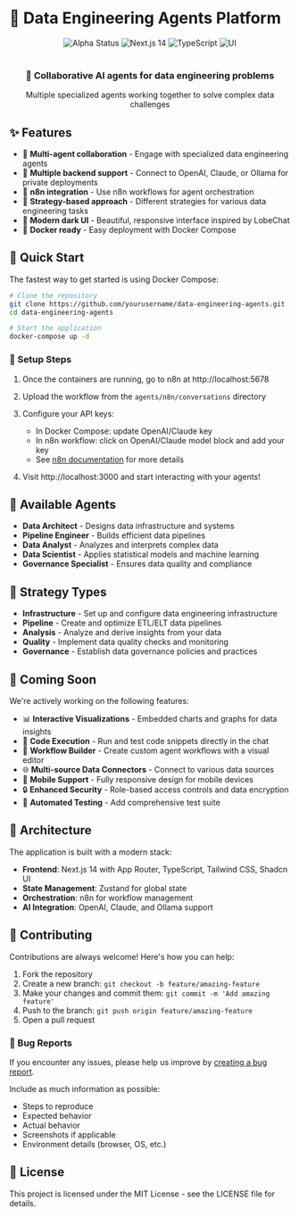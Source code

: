 # 🤖 Data Engineering Agents Platform

<div align="center">
  <img src="https://img.shields.io/badge/Status-Alpha-yellow" alt="Alpha Status" />
  <img src="https://img.shields.io/badge/Next.js-14-black" alt="Next.js 14" />
  <img src="https://img.shields.io/badge/TypeScript-✓-blue" alt="TypeScript" />
  <img src="https://img.shields.io/badge/UI-Shadcn%20+%20Tailwind-purple" alt="UI" />
</div>

<br />

<div align="center">
  <h3>💬 Collaborative AI agents for data engineering problems</h3>
  <p>Multiple specialized agents working together to solve complex data challenges</p>
</div>

## ✨ Features

- 🤖 **Multi-agent collaboration** - Engage with specialized data engineering agents
- 🔄 **Multiple backend support** - Connect to OpenAI, Claude, or Ollama for private deployments
- 🔗 **n8n integration** - Use n8n workflows for agent orchestration
- 🎯 **Strategy-based approach** - Different strategies for various data engineering tasks
- 🌙 **Modern dark UI** - Beautiful, responsive interface inspired by LobeChat
- 🚀 **Docker ready** - Easy deployment with Docker Compose

## 🚀 Quick Start

The fastest way to get started is using Docker Compose:

```bash
# Clone the repository
git clone https://github.com/yourusername/data-engineering-agents.git
cd data-engineering-agents

# Start the application
docker-compose up -d
```

### 🔧 Setup Steps

1. Once the containers are running, go to n8n at http://localhost:5678
2. Upload the workflow from the `agents/n8n/conversations` directory
3. Configure your API keys:
   - In Docker Compose: update OpenAI/Claude key
   - In n8n workflow: click on OpenAI/Claude model block and add your key
   - See [n8n documentation](https://docs.n8n.io/integrations/builtin/credentials/openai/#using-api-key) for more details

4. Visit http://localhost:3000 and start interacting with your agents!

## 🧠 Available Agents

- **Data Architect** - Designs data infrastructure and systems
- **Pipeline Engineer** - Builds efficient data pipelines
- **Data Analyst** - Analyzes and interprets complex data
- **Data Scientist** - Applies statistical models and machine learning
- **Governance Specialist** - Ensures data quality and compliance

## 🎯 Strategy Types

- **Infrastructure** - Set up and configure data engineering infrastructure
- **Pipeline** - Create and optimize ETL/ELT data pipelines
- **Analysis** - Analyze and derive insights from your data
- **Quality** - Implement data quality checks and monitoring
- **Governance** - Establish data governance policies and practices

## 🔮 Coming Soon

We're actively working on the following features:

- 📊 **Interactive Visualizations** - Embedded charts and graphs for data insights
- 📝 **Code Execution** - Run and test code snippets directly in the chat
- 🔄 **Workflow Builder** - Create custom agent workflows with a visual editor
- 🌐 **Multi-source Data Connectors** - Connect to various data sources
- 📱 **Mobile Support** - Fully responsive design for mobile devices
- 🔒 **Enhanced Security** - Role-based access controls and data encryption
- 🔄 **Automated Testing** - Add comprehensive test suite

## 🧩 Architecture

The application is built with a modern stack:

- **Frontend**: Next.js 14 with App Router, TypeScript, Tailwind CSS, Shadcn UI
- **State Management**: Zustand for global state
- **Orchestration**: n8n for workflow management
- **AI Integration**: OpenAI, Claude, and Ollama support

## 🤝 Contributing

Contributions are always welcome! Here's how you can help:

1. Fork the repository
2. Create a new branch: `git checkout -b feature/amazing-feature`
3. Make your changes and commit them: `git commit -m 'Add amazing feature'`
4. Push to the branch: `git push origin feature/amazing-feature`
5. Open a pull request

### 🐛 Bug Reports

If you encounter any issues, please help us improve by [creating a bug report](https://github.com/yourusername/data-engineering-agents/issues/new?template=bug_report.md).

Include as much information as possible:
- Steps to reproduce
- Expected behavior
- Actual behavior
- Screenshots if applicable
- Environment details (browser, OS, etc.)

## 📜 License

This project is licensed under the MIT License - see the LICENSE file for details.